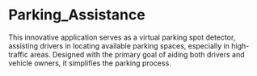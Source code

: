 # Parking_Assistance
This innovative application serves as a virtual parking spot detector, assisting drivers in locating available parking spaces, especially in high-traffic areas. Designed with the primary goal of aiding both drivers and vehicle owners, it simplifies the parking process.

